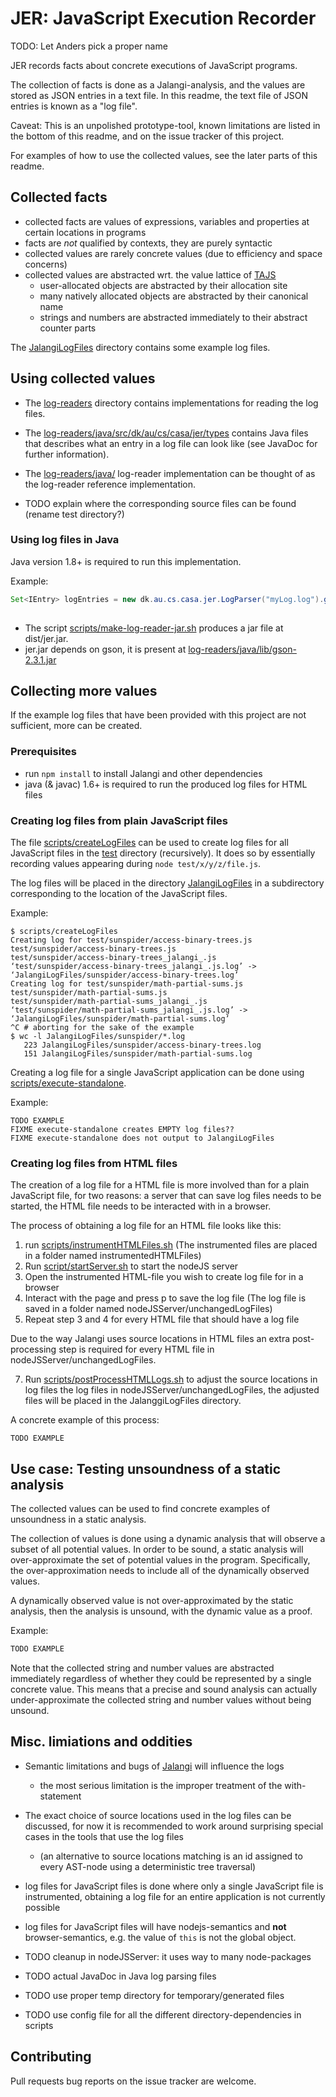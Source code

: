 # JER: JavaScript Execution Recorder

TODO: Let Anders pick a proper name

JER records facts about concrete executions of JavaScript programs.

The collection of facts is done as a Jalangi-analysis, and the values are stored as JSON entries in a text file.
In this readme, the text file of JSON entries is known as a "log file".
 
Caveat: This is an unpolished prototype-tool, known limitations are listed in the bottom of this readme, and on the issue tracker of this project.   
 
For examples of how to use the collected values, see the later parts of this readme. 

## Collected facts 

- collected facts are values of expressions, variables and properties at certain locations in programs
- facts are *not* qualified by contexts, they are purely syntactic
- collected values are rarely concrete values (due to efficiency and space concerns)
- collected values are abstracted wrt. the value lattice of [TAJS](https://github.com/cs-au-dk/TAJS)
  - user-allocated objects are abstracted by their allocation site
  - many natively allocated objects are abstracted by their canonical name
  - strings and numbers are abstracted immediately to their abstract counter parts
    
The [JalangiLogFiles](JalangiLogFiles) directory contains some example log files.

## Using collected values 
 
- The [log-readers](log-readers) directory contains implementations for reading the log files.
- The [log-readers/java/src/dk/au/cs/casa/jer/types](log-readers/java/src/dk/au/cs/casa/jer/types) contains Java files that describes what an entry in a log file can look like (see JavaDoc for further information).
- The [log-readers/java/](log-readers/java/) log-reader implementation can be thought of as the log-reader reference implementation.

- TODO explain where the corresponding source files can be found (rename test directory?)

### Using log files in Java
 
Java version 1.8+ is required to run this implementation.
 
Example: 
```java
Set<IEntry> logEntries = new dk.au.cs.casa.jer.LogParser("myLog.log").getEntries();
  
```

- The script [scripts/make-log-reader-jar.sh](scripts/make-log-reader-jar.sh) produces a jar file at dist/jer.jar.
- jer.jar depends on gson, it is present at [log-readers/java/lib/gson-2.3.1.jar](log-readers/java/lib/gson-2.3.1.jar)


## Collecting more values

If the example log files that have been provided with this project are not sufficient, more can be created.

### Prerequisites

- run `npm install` to install Jalangi and other dependencies
- java (& javac) 1.6+ is required to run the produced log files for HTML files

### Creating log files from plain JavaScript files

The file [scripts/createLogFiles](scripts/createLogFiles) can be used to create log files for all JavaScript files in the [test]() directory (recursively).
It does so by essentially recording values appearing during `node test/x/y/z/file.js`.

The log files will be placed in the directory [JalangiLogFiles](JalangiLogFiles) in a subdirectory corresponding to the location of the JavaScript files.

Example:

```
$ scripts/createLogFiles 
Creating log for test/sunspider/access-binary-trees.js
test/sunspider/access-binary-trees.js
test/sunspider/access-binary-trees_jalangi_.js
‘test/sunspider/access-binary-trees_jalangi_.js.log’ -> ‘JalangiLogFiles/sunspider/access-binary-trees.log’
Creating log for test/sunspider/math-partial-sums.js
test/sunspider/math-partial-sums.js
test/sunspider/math-partial-sums_jalangi_.js
‘test/sunspider/math-partial-sums_jalangi_.js.log’ -> ‘JalangiLogFiles/sunspider/math-partial-sums.log’
^C # aborting for the sake of the example
$ wc -l JalangiLogFiles/sunspider/*.log                  
   223 JalangiLogFiles/sunspider/access-binary-trees.log
   151 JalangiLogFiles/sunspider/math-partial-sums.log
```

Creating a log file for a single JavaScript application can be done using [scripts/execute-standalone](scripts/execute-standalone).
 
Example:
```
TODO EXAMPLE
FIXME execute-standalone creates EMPTY log files??
FIXME execute-standalone does not output to JalangiLogFiles
```

### Creating log files from HTML files

The creation of a log file for a HTML file is more involved than for a plain JavaScript file, for two reasons: 
a server that can save log files needs to be started, the HTML file needs to be interacted with in a browser.

The process of obtaining a log file for an HTML file looks like this:

1. run [scripts/instrumentHTMLFiles.sh](scripts/instrumentHTMLFiles.sh) (The instrumented files are placed in a folder named instrumentedHTMLFiles)
2. Run [script/startServer.sh](script/startServer.sh) to start the nodeJS server
3. Open the instrumented HTML-file you wish to create log file for in a browser	
4. Interact with the page and press p to save the log file  (The log file is saved in a folder named nodeJSServer/unchangedLogFiles)
5. Repeat step 3 and 4 for every HTML file that should have a log file 

Due to the way Jalangi uses source locations in HTML files an extra post-processing step is required for every HTML file in nodeJSServer/unchangedLogFiles.

7. Run [scripts/postProcessHTMLLogs.sh](scripts/postProcessHTMLLogs.sh) to adjust the source locations in log files the log files in nodeJSServer/unchangedLogFiles, the adjusted files will be placed in the JalanggiLogFiles directory.

A concrete example of this process:
```
TODO EXAMPLE
```



## Use case: Testing unsoundness of a static analysis

The collected values can be used to find concrete examples of unsoundness in a static analysis.

The collection of values is done using a dynamic analysis that will observe a subset of all potential values.
In order to be sound, a static analysis will over-approximate the set of potential values in the program.
Specifically, the over-approximation needs to include all of the dynamically observed values.
 
A dynamically observed value is not over-approximated by the static analysis, then the analysis is unsound, with the dynamic value as a proof.

Example:

```javascript
TODO EXAMPLE
```

Note that the collected string and number values are abstracted immediately regardless of whether they could be represented by a single concrete value.
This means that a precise and sound analysis can actually under-approximate the collected string and number values without being unsound.

## Misc. limiations and oddities

- Semantic limitations and bugs of [Jalangi](https://github.com/Samsung/jalangi2) will influence the logs
  - the most serious limitation is the improper treatment of the with-statement
- The exact choice of source locations used in the log files can be discussed, for now it is recommended to work around surprising special cases in the tools that use the log files
  - (an alternative to source locations matching is an id assigned to every AST-node using a deterministic tree traversal) 
- log files for JavaScript files is done where only a single JavaScript file is instrumented, obtaining a log file for an entire application is not currently possible
- log files for JavaScript files will have nodejs-semantics and **not** browser-semantics, e.g. the value of `this` is not the global object.

- TODO cleanup in nodeJSServer: it uses way to many node-packages
- TODO actual JavaDoc in Java log parsing files
- TODO use proper temp directory for temporary/generated files 
- TODO use config file for all the different directory-dependencies in scripts

## Contributing

Pull requests bug reports on the issue tracker are welcome.
